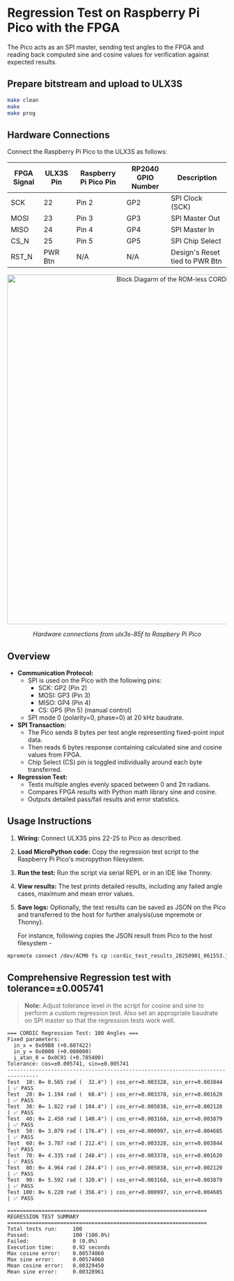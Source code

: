 # Regression Test on Raspberry Pi Pico with the FPGA

The Pico acts as an SPI master, sending test angles to the FPGA and reading back computed sine and cosine values for verification against expected results.

## Prepare bitstream and upload to ULX3S
```bash
make clean
make
make prog
```
## Hardware Connections

Connect the Raspberry Pi Pico to the ULX3S as follows:

| FPGA Signal | ULX3S Pin | Raspberry Pi Pico Pin | RP2040 GPIO Number | Description       |
|-------------|----------|----------------------|------------------|-------------------|
| SCK         | 22       | Pin 2                | GP2              | SPI Clock (SCK)   |
| MOSI        | 23       | Pin 3                | GP3              | SPI Master Out    |
| MISO        | 24       | Pin 4                | GP4              | SPI Master In     |
| CS_N       | 25       | Pin 5                | GP5              | SPI Chip Select   |
| RST_N       | PWR Btn  | N/A                  | N/A            | Design's Reset tied to PWR Btn |

<p align="center">
  <img src="misc/board_connections.png" alt="Block Diagarm of the ROM-less CORDIC Engine" width="800"/>
  </p>
<p align="center"><em>Hardware connections from ulx3s-85f to Raspbery Pi Pico</em></p>
   
## Overview
- **Communication Protocol:**  
  - SPI is used on the Pico with the following pins:
    - SCK: GP2 (Pin 2)  
    - MOSI: GP3 (Pin 3)  
    - MISO: GP4 (Pin 4)  
    - CS: GP5 (Pin 5) (manual control)  
  - SPI mode 0 (polarity=0, phase=0) at 20 kHz baudrate.
- **SPI Transaction:**  
  - The Pico sends 8 bytes per test angle representing fixed-point input data.
  - Then reads 6 bytes response containing calculated sine and cosine values from FPGA.
  - Chip Select (CS) pin is toggled individually around each byte transferred.
- **Regression Test:**  
  - Tests multiple angles evenly spaced between 0 and 2π radians.
  - Compares FPGA results with Python math library sine and cosine.
  - Outputs detailed pass/fail results and error statistics.


## Usage Instructions

1. **Wiring:** Connect ULX3S pins 22-25 to Pico as described.
2. **Load MicroPython code:** Copy the regression test script to the Raspberry Pi Pico's micropython filesystem.
3. **Run the test:** Run the script via serial REPL or in an IDE like Thonny.
4. **View results:** The test prints detailed results, including any failed angle cases, maximum and mean error values.
5. **Save logs:** Optionally, the test results can be saved as JSON on the Pico and transferred to the host for further analysis(use mpremote or Thonny). 
   
   For instance, following copies the JSON result from Pico to the host filesystem - 
```bash
mpremote connect /dev/ACM0 fs cp :cordic_test_results_20250901_061553.json  .
```
## Comprehensive Regression test with tolerance=±0.005741 
 > **Note:** Adjust tolerance level in the script for cosine and sine to perform a custom regression test.
 > Also set an appropriate baudrate on SPI master so that the regression tests work well.

```log
=== CORDIC Regression Test: 100 Angles ===
Fixed parameters:
  in_x = 0x09B8 (+0.607422)
  in_y = 0x0000 (+0.000000)
  i_atan_0 = 0x0C91 (+0.785400)
Tolerance: cos=±0.005741, sin=±0.005741
--------------------------------------------------------------------------------
Test  10: θ= 0.565 rad (  32.4°) | cos_err=0.003328, sin_err=0.003844 | ✅ PASS
Test  20: θ= 1.194 rad (  68.4°) | cos_err=0.003378, sin_err=0.001620 | ✅ PASS
Test  30: θ= 1.822 rad ( 104.4°) | cos_err=0.005038, sin_err=0.002120 | ✅ PASS
Test  40: θ= 2.450 rad ( 140.4°) | cos_err=0.003168, sin_err=0.003879 | ✅ PASS
Test  50: θ= 3.079 rad ( 176.4°) | cos_err=0.000997, sin_err=0.004685 | ✅ PASS
Test  60: θ= 3.707 rad ( 212.4°) | cos_err=0.003328, sin_err=0.003844 | ✅ PASS
Test  70: θ= 4.335 rad ( 248.4°) | cos_err=0.003378, sin_err=0.001620 | ✅ PASS
Test  80: θ= 4.964 rad ( 284.4°) | cos_err=0.005038, sin_err=0.002120 | ✅ PASS
Test  90: θ= 5.592 rad ( 320.4°) | cos_err=0.003168, sin_err=0.003879 | ✅ PASS
Test 100: θ= 6.220 rad ( 356.4°) | cos_err=0.000997, sin_err=0.004685 | ✅ PASS

================================================================
REGRESSION TEST SUMMARY
================================================================
Total tests run:     100
Passed:              100 (100.0%)
Failed:              0 (0.0%)
Execution time:      0.92 seconds
Max cosine error:    0.00574060
Max sine error:      0.00574060
Mean cosine error:   0.00329450
Mean sine error:     0.00328961
```
